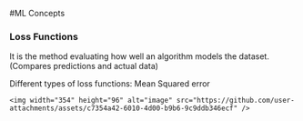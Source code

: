 #ML Concepts
### Loss Functions
It is the method evaluating how well an algorithm models the dataset. (Compares predictions and actual data)

Different types of loss functions:
Mean Squared error
````
<img width="354" height="96" alt="image" src="https://github.com/user-attachments/assets/c7354a42-6010-4d00-b9b6-9c9ddb346ecf" />

````
